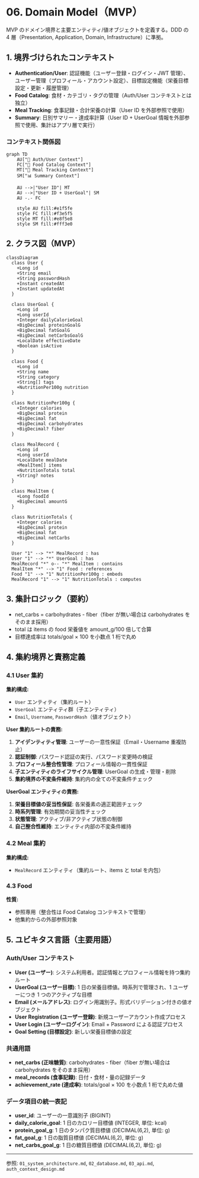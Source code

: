 # 06. Domain Model（MVP）

MVP のドメイン境界と主要エンティティ/値オブジェクトを定義する。DDD の 4 層（Presentation, Application, Domain, Infrastructure）に準拠。

## 1. 境界づけられたコンテキスト

- **Authentication/User**: 認証機能（ユーザー登録・ログイン・JWT 管理）、ユーザー管理（プロフィール・アカウント設定）、目標設定機能（栄養目標設定・更新・履歴管理）
- **Food Catalog**: 食材・カテゴリ・タグの管理（Auth/User コンテキストとは独立）
- **Meal Tracking**: 食事記録・合計栄養の計算（User ID を外部参照で使用）
- **Summary**: 日別サマリー・達成率計算（User ID + UserGoal 情報を外部参照で使用、集計はアプリ層で実行）

### コンテキスト関係図

```mermaid
graph TD
    AU["🔐 Auth/User Context"]
    FC["🍖 Food Catalog Context"]
    MT["📝 Meal Tracking Context"]
    SM["📊 Summary Context"]

    AU -->|"User ID"| MT
    AU -->|"User ID + UserGoal"| SM
    AU -.- FC

    style AU fill:#e1f5fe
    style FC fill:#f3e5f5
    style MT fill:#e8f5e8
    style SM fill:#fff3e0
```

## 2. クラス図（MVP）

```mermaid
classDiagram
  class User {
    +Long id
    +String email
    +String passwordHash
    +Instant createdAt
    +Instant updatedAt
  }

  class UserGoal {
    +Long id
    +Long userId
    +Integer dailyCalorieGoal
    +BigDecimal proteinGoalG
    +BigDecimal fatGoalG
    +BigDecimal netCarbsGoalG
    +LocalDate effectiveDate
    +Boolean isActive
  }

  class Food {
    +Long id
    +String name
    +String category
    +String[] tags
    +NutritionPer100g nutrition
  }

  class NutritionPer100g {
    +Integer calories
    +BigDecimal protein
    +BigDecimal fat
    +BigDecimal carbohydrates
    +BigDecimal? fiber
  }

  class MealRecord {
    +Long id
    +Long userId
    +LocalDate mealDate
    +MealItem[] items
    +NutritionTotals total
    +String? notes
  }

  class MealItem {
    +Long foodId
    +BigDecimal amountG
  }

  class NutritionTotals {
    +Integer calories
    +BigDecimal protein
    +BigDecimal fat
    +BigDecimal netCarbs
  }

  User "1" --> "*" MealRecord : has
  User "1" --> "*" UserGoal : has
  MealRecord "*" o-- "*" MealItem : contains
  MealItem "*" --> "1" Food : references
  Food "1" --> "1" NutritionPer100g : embeds
  MealRecord "1" --> "1" NutritionTotals : computes
```

## 3. 集計ロジック（要約）

- net_carbs = carbohydrates - fiber（fiber が無い場合は carbohydrates をそのまま採用）
- total は items の food 栄養値を amount_g/100 倍して合算
- 目標達成率は totals/goal × 100 を小数点 1 桁で丸め

## 4. 集約境界と責務定義

### 4.1 User 集約

**集約構成:**

- `User` エンティティ（集約ルート）
- `UserGoal` エンティティ群（子エンティティ）
- `Email`, `Username`, `PasswordHash`（値オブジェクト）

**User 集約ルートの責務:**

1. **アイデンティティ管理**: ユーザーの一意性保証（Email・Username 重複防止）
2. **認証制御**: パスワード認証の実行、パスワード変更時の検証
3. **プロフィール整合性管理**: プロフィール情報の一貫性保証
4. **子エンティティのライフサイクル管理**: UserGoal の生成・管理・削除
5. **集約境界の不変条件維持**: 集約内の全ての不変条件チェック

**UserGoal エンティティの責務:**

1. **栄養目標値の妥当性保証**: 各栄養素の適正範囲チェック
2. **時系列管理**: 有効期間の妥当性チェック
3. **状態管理**: アクティブ/非アクティブ状態の制御
4. **自己整合性維持**: エンティティ内部の不変条件維持

### 4.2 Meal 集約

**集約構成:**

- `MealRecord` エンティティ（集約ルート、items と total を内包）

### 4.3 Food

**性質:**

- 参照専用（整合性は Food Catalog コンテキストで管理）
- 他集約からの外部参照対象

## 5. ユビキタス言語（主要用語）

### Auth/User コンテキスト

- **User (ユーザー)**: システム利用者。認証情報とプロフィール情報を持つ集約ルート
- **UserGoal (ユーザー目標)**: 1 日の栄養目標値。時系列で管理され、1 ユーザーにつき 1 つのアクティブな目標
- **Email (メールアドレス)**: ログイン用識別子。形式バリデーション付きの値オブジェクト
- **User Registration (ユーザー登録)**: 新規ユーザーアカウント作成プロセス
- **User Login (ユーザーログイン)**: Email + Password による認証プロセス
- **Goal Setting (目標設定)**: 新しい栄養目標値の設定

### 共通用語

- **net_carbs (正味糖質)**: carbohydrates - fiber（fiber が無い場合は carbohydrates をそのまま採用）
- **meal_records (食事記録)**: 日付・食材・量の記録データ
- **achievement_rate (達成率)**: totals/goal × 100 を小数点 1 桁で丸めた値

### データ項目の統一表記

- **user_id**: ユーザーの一意識別子 (BIGINT)
- **daily_calorie_goal**: 1 日のカロリー目標値 (INTEGER, 単位: kcal)
- **protein_goal_g**: 1 日のタンパク質目標値 (DECIMAL(6,2), 単位: g)
- **fat_goal_g**: 1 日の脂質目標値 (DECIMAL(6,2), 単位: g)
- **net_carbs_goal_g**: 1 日の糖質目標値 (DECIMAL(6,2), 単位: g)

---

参照: `01_system_architecture.md`, `02_database.md`, `03_api.md`, `auth_context_design.md`
